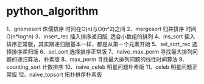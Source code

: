 # python_algorithm
1、gnomesort 侏儒排序 时间在O(n)与O(n^2)之间
2、mergesort 归并排序 时间O(n*log^n)
3、insert_rec 插入排序递归版, 适合小数组的排列
4、ins_sort 插入排序正常版，其实跟递归版基本一样，都是从第一个元素开始
5、sel_sort_rec 选择排序递归版
6、sel_sort 选择排序正常版
7、naive_max_perm 寻找最大排列问题的递归算法，朴素版
8、max_perm 寻找最大排列问题的线性时间算法
9、counting_sort 计数排序
10、naive_celeb 明星问题朴素版
11、celeb 明星问题正常版
12、naive_topsort 拓扑排序朴素版